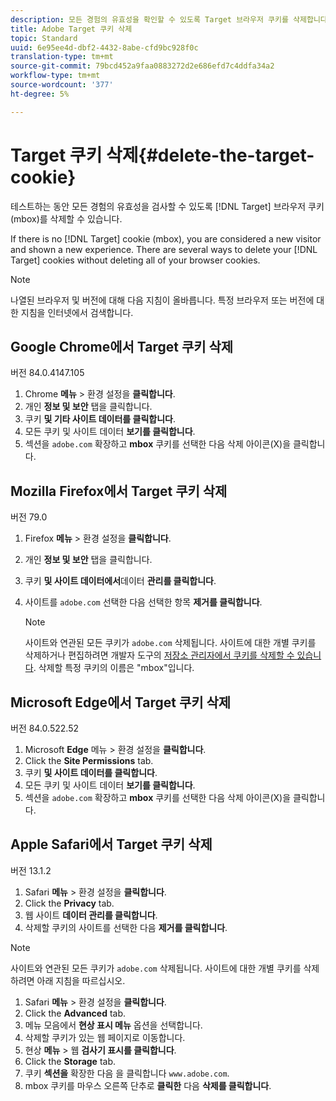 ```yaml
---
description: 모든 경험의 유효성을 확인할 수 있도록 Target 브라우저 쿠키를 삭제합니다.
title: Adobe Target 쿠키 삭제
topic: Standard
uuid: 6e95ee4d-dbf2-4432-8abe-cfd9bc928f0c
translation-type: tm+mt
source-git-commit: 79bcd452a9faa0883272d2e686efd7c4ddfa34a2
workflow-type: tm+mt
source-wordcount: '377'
ht-degree: 5%

---
```



# Target 쿠키 삭제{#delete-the-target-cookie}

테스트하는 동안 모든 경험의 유효성을 검사할 수 있도록 [!DNL Target] 브라우저 쿠키(mbox)를 삭제할 수 있습니다.

If there is no [!DNL Target] cookie (mbox), you are considered a new visitor and shown a new experience. There are several ways to delete your [!DNL Target] cookies without deleting all of your browser cookies.

>[!NOTE]
>
>나열된 브라우저 및 버전에 대해 다음 지침이 올바릅니다. 특정 브라우저 또는 버전에 대한 지침을 인터넷에서 검색합니다.

## Google Chrome에서 Target 쿠키 삭제

버전 84.0.4147.105

1. Chrome **메뉴** > 환경 설정을 **클릭합니다**.
1. 개인 **정보 및 보안** 탭을 클릭합니다.
1. 쿠키 **및 기타 사이트 데이터를 클릭합니다**.
1. 모든 쿠키 및 사이트 데이터 **보기를 클릭합니다**.
1. 섹션을 `adobe.com` 확장하고 **mbox** 쿠키를 선택한 다음 삭제 아이콘(X)을 클릭합니다.

## Mozilla Firefox에서 Target 쿠키 삭제

버전 79.0

1. Firefox **메뉴** > 환경 설정을 **클릭합니다**.
1. 개인 **정보 및 보안** 탭을 클릭합니다.
1. 쿠키 **및 사이트 데이터에서**&#x200B;데이터 **관리를 클릭합니다**.
1. 사이트를 `adobe.com` 선택한 다음 선택한 항목 **제거를 클릭합니다**.

   >[!NOTE]
   >
   >사이트와 연관된 모든 쿠키가 `adobe.com` 삭제됩니다. 사이트에 대한 개별 쿠키를 삭제하거나 편집하려면 개발자 도구의 [저장소 관리자에서 쿠키를 삭제할 수 있습니다](https://developer.mozilla.org/en-US/docs/Tools/Storage_Inspector). 삭제할 특정 쿠키의 이름은 &quot;mbox&quot;입니다.

## Microsoft Edge에서 Target 쿠키 삭제

버전 84.0.522.52

1. Microsoft **Edge** 메뉴 > 환경 설정을 **클릭합니다**.
1. Click the **Site Permissions** tab.
1. 쿠키 **및 사이트 데이터를 클릭합니다**.
1. 모든 쿠키 및 사이트 데이터 **보기를 클릭합니다**.
1. 섹션을 `adobe.com` 확장하고 **mbox** 쿠키를 선택한 다음 삭제 아이콘(X)을 클릭합니다.

## Apple Safari에서 Target 쿠키 삭제

버전 13.1.2

1. Safari **메뉴** > 환경 설정을 **클릭합니다**.
1. Click the **Privacy** tab.
1. 웹 사이트 **데이터 관리를 클릭합니다**.
1. 삭제할 쿠키의 사이트를 선택한 다음 **제거를 클릭합니다**.

>[!NOTE]
>
>사이트와 연관된 모든 쿠키가 `adobe.com` 삭제됩니다. 사이트에 대한 개별 쿠키를 삭제하려면 아래 지침을 따르십시오.

1. Safari **메뉴** > 환경 설정을 **클릭합니다**.
1. Click the **Advanced** tab.
1. 메뉴 모음에서 **현상 표시 메뉴** 옵션을 선택합니다.
1. 삭제할 쿠키가 있는 웹 페이지로 이동합니다.
1. 현상 **메뉴** > 웹 **검사기 표시를 클릭합니다**.
1. Click the **Storage** tab.
1. 쿠키 **섹션을** 확장한 다음 을 클릭합니다 `www.adobe.com`.
1. mbox 쿠키를 마우스 오른쪽 단추로 **클릭한** 다음 **삭제를 클릭합니다**.